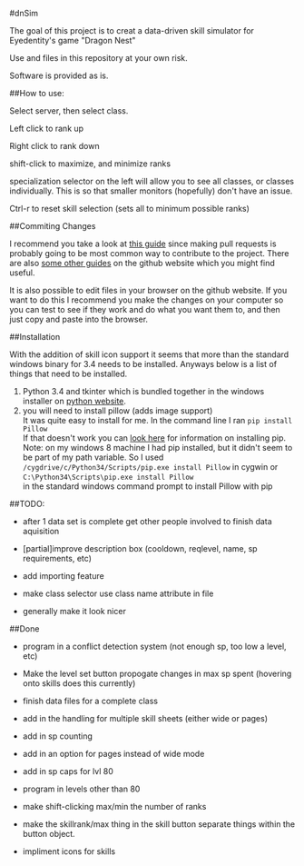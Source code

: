 #dnSim

The goal of this project is to creat a data-driven skill simulator for Eyedentity's game "Dragon Nest"

Use and files in this repository at your own risk.

Software is provided as is.

##How to use:

Select server, then select class.

Left click to rank up

Right click to rank down

shift-click to maximize, and minimize ranks

specialization selector on the left will allow you to see all classes, or classes individually.
This is so that smaller monitors (hopefully) don't have an issue. 

Ctrl-r to reset skill selection (sets all to minimum possible ranks)

##Commiting Changes

I recommend you take a look at [this guide](https://guides.github.com/activities/forking/index.html) since making pull requests is probably going to be most common way to contribute to the project. There are also [some other guides](https://guides.github.com/) on the github website which you might find useful.

It is also possible to edit files in your browser on the github website. If you want to do this I recommend you make the changes on your computer so you can test to see if they work and do what you want them to, and then just copy and paste into the browser.

##Installation

With the addition of skill icon support it seems that more than the standard windows binary for 3.4 needs to be installed. 
Anyways below is a list of things that need to be installed.

1. Python 3.4 and tkinter which is bundled together in the windows installer on [python website](https://www.python.org/).
2. you will need to install pillow (adds image support)  
It was quite easy to install for me. In the command line I ran 
`pip install Pillow`  
If that doesn't work you can [look here](https://pip.pypa.io/en/latest/installing.html) for  information on installing pip.  
Note: on my windows 8 machine I had pip installed, but it didn't seem to be part of my path variable. So I used `/cygdrive/c/Python34/Scripts/pip.exe install Pillow` in cygwin or  
`C:\Python34\Scripts\pip.exe install Pillow`  
in the standard windows command prompt to install Pillow with pip

##TODO:

* after 1 data set is complete get other people involved to finish data aquisition

* [partial]improve description box (cooldown, reqlevel, name, sp requirements, etc)

* add importing feature

* make class selector use class name attribute in file

* generally make it look nicer

##Done

* program in a conflict detection system (not enough sp, too low a level, etc)

* Make the level set button propogate changes in max sp spent (hovering onto skills does this currently)

* finish data files for a complete class

* add in the handling for multiple skill sheets (either wide or pages)

* add in sp counting

* add in an option for pages instead of wide mode

* add in sp caps for lvl 80

* program in levels other than 80

* make shift-clicking max/min the number of ranks

*  make the skillrank/max thing in the skill button separate things within the button object.

* impliment icons for skills